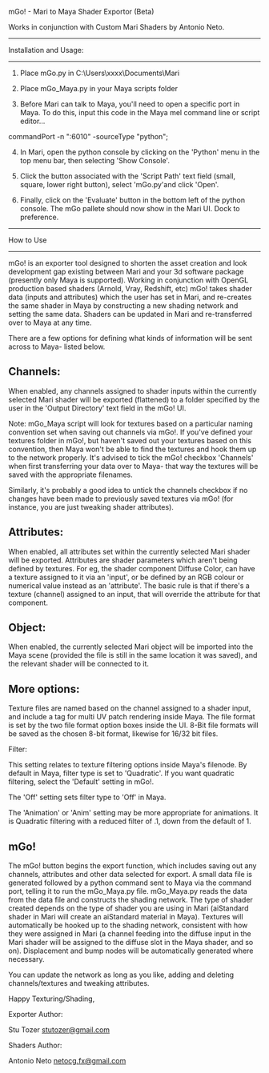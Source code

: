 mGo! - Mari to Maya Shader Exportor (Beta)

Works in conjunction with Custom Mari Shaders by Antonio Neto. 

--------------------------------

Installation and Usage:

--------------------------------


1. Place mGo.py in C:\Users\xxxx\Documents\Mari

2. Place mGo_Maya.py in your Maya scripts folder

3. Before Mari can talk to Maya, you'll need to open a specific port in Maya. To do this, input this code in the Maya mel command line or script editor... 


commandPort -n ":6010" -sourceType "python";


4. In Mari, open the python console by clicking on the 'Python' menu in the top menu bar, then selecting 'Show Console'. 

5. Click the button associated with the 'Script Path' text field (small, square, lower right button), select 'mGo.py'and click 'Open'. 

6. Finally, click on the 'Evaluate' button in the bottom left of the python console. The mGo pallete should now show in the Mari UI. Dock to preference.


---------------------------------

How to Use

---------------------------------


mGo! is an exporter tool designed to shorten the asset creation and look development gap existing between Mari and your 3d software package (presently only Maya is supported). Working in conjunction with OpenGL production based shaders (Arnold, Vray, Redshift, etc) mGo! takes shader data (inputs and attributes) which the user has set in Mari, and re-creates the same shader in Maya by constructing a new shading network and setting the same data. Shaders can be updated in Mari and re-transferred over to Maya at any time. 

There are a few options for defining what kinds of information will be sent across to Maya- listed below.


Channels: 
--------- 

When enabled, any channels assigned to shader inputs within the currently selected Mari shader will be exported (flattened) to a folder specified by the user in the 'Output Directory' text field in the mGo! UI. 

Note: mGo_Maya script will look for textures based on a particular naming convention set when saving out channels via mGo!. If you've defined your textures folder in mGo!, but haven't saved out your textures based on this convention, then Maya won't be able to find the textures and hook them up to the network properly. It's advised to tick the mGo! checkbox 'Channels' when first transferring your data over to Maya- that way the textures will be saved with the appropriate filenames.

Similarly, it's probably a good idea to untick the channels checkbox if no changes have been made to previously saved textures via mGo! (for instance, you are just tweaking shader attributes). 


Attributes:
-----------

When enabled, all attributes set within the currently selected Mari shader will be exported. Attributes are shader parameters which aren't being defined by textures. For eg, the shader component Diffuse Color, can have a texture assigned to it via an 'input', or be defined by an RGB colour or numerical value instead as an 'attribute'. The basic rule is that if there's a texture (channel) assigned to an input, that will override the attribute for that component. 


Object:
-------

When enabled, the currently selected Mari object will be imported into the Maya scene (provided the file is still in the same location it was saved), and the relevant shader will be connected to it.


More options:
-------------

Texture files are named based on the channel assigned to a shader input, and include a <udim> tag for multi UV patch rendering inside Maya. The file format is set by the two file format option boxes inside the UI. 8-Bit file formats will be saved as the chosen 8-bit format, likewise for 16/32 bit files. 

Filter:

This setting relates to texture filtering options inside Maya's filenode. By default in Maya, filter type is set to 'Quadratic'. If you want quadratic filtering, select the 'Default' setting in mGo!.

The 'Off' setting sets filter type to 'Off' in Maya. 

The 'Animation' or 'Anim' setting may be more appropriate for animations. It is Quadratic filtering with a reduced filter of .1, down from the default of 1. 


mGo!
----

The mGo! button begins the export function, which includes saving out any channels, attributes and other data selected for export. A small data file is generated followed by a python command sent to Maya via the command port, telling it to run the mGo_Maya.py file. mGo_Maya.py reads the data from the data file and constructs the shading network. The type of shader created depends on the type of shader you are using in Mari (aiStandard shader in Mari will create an aiStandard material in Maya). Textures will automatically be hooked up to the shading network, consistent with how they were assigned in Mari (a channel feeding into the diffuse input in the Mari shader will be assigned to the diffuse slot in the Maya shader, and so on). Displacement and bump nodes will be automatically generated where necessary. 



You can update the network as long as you like, adding and deleting channels/textures and tweaking attributes. 


Happy Texturing/Shading,


Exporter Author:

Stu Tozer
stutozer@gmail.com

Shaders Author:

Antonio Neto
netocg.fx@gmail.com





















